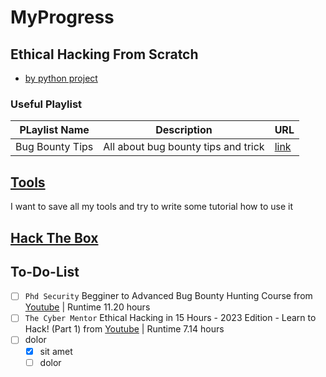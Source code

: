 # MyProgress

## Ethical Hacking From Scratch
- [by python project](https://github.com/kokurate/MyProgress/blob/main/From%20Python%20Project%20Youtube/introduction.md) 


### Useful Playlist 
|PLaylist Name|Description|URL|
|----|----|---|
|Bug Bounty Tips|All  about bug bounty tips and trick|[link](https://www.youtube.com/playlist?list=PL0UUP2kn14rwglZFAOPkDuHrGWTdOmqXb)|





## [Tools](https://github.com/kokurate/MyProgress/blob/main/Tools/Introduction.md)
I want to save all my tools and try to write some tutorial how to use it

## [Hack The Box](https://github.com/kokurate/MyProgress/blob/main/Hack%20The%20Box/introduction.md)



## To-Do-List
- [ ] `Phd Security`  Begginer to Advanced Bug Bounty Hunting Course from [Youtube](https://www.youtube.com/watch?v=Rp69edBmFFo&t=8s) | Runtime 11.20 hours 
- [ ] `The Cyber Mentor` Ethical Hacking in 15 Hours - 2023 Edition - Learn to Hack! (Part 1) from [Youtube](https://www.youtube.com/watch?v=3FNYvj2U0HM&t=24s) | Runtime 7.14 hours 
- [ ] dolor
  - [x] sit amet
  - [ ] dolor
